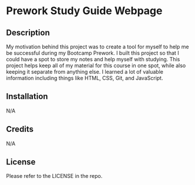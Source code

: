 # Prework Study Guide Webpage

## Description

My motivation behind this project was to create a tool for myself to help me be successful during my Bootcamp Prework.
I built this project so that I could have a spot to store my notes and help myself with studying. 
This project helps keep all of my material for this course in one spot, while also keeping it separate from anything else. 
I learned a lot of valuable information including things like HTML, CSS, Git, and JavaScript. 

## Installation

N/A

## Credits

N/A

## License

Please refer to the LICENSE in the repo.
